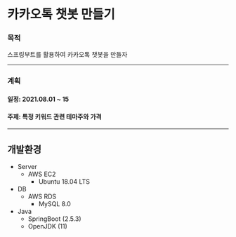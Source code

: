 # 카카오톡 챗봇 만들기

### 목적

스프링부트를 활용하여 카카오톡 챗봇을 만들자

---

### 계획

#### 일정: 2021.08.01 ~ 15

#### 주제: 특정 키워드 관련 테마주와 가격

----

## 개발환경

- Server
  - AWS EC2
    - Ubuntu 18.04 LTS
- DB
  - AWS RDS
    - MySQL 8.0
- Java
  - SpringBoot (2.5.3)
  - OpenJDK (11)





